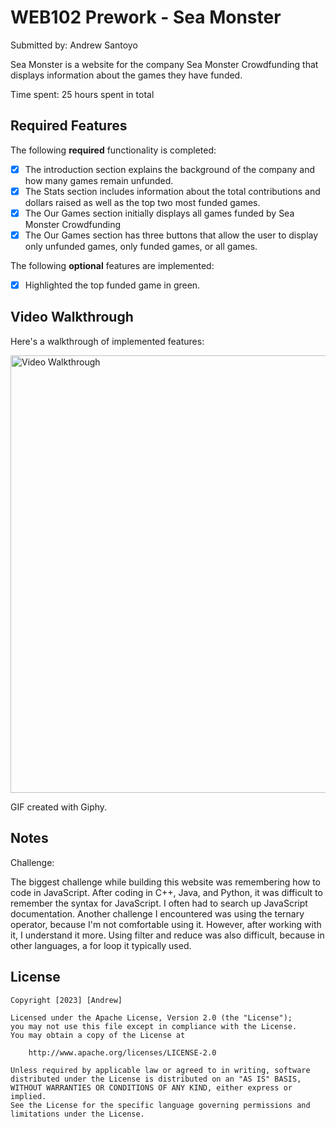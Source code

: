 # WEB102 Prework - Sea Monster

Submitted by: Andrew Santoyo

Sea Monster is a website for the company Sea Monster Crowdfunding that displays information about the games they have funded.

Time spent: 25 hours spent in total

## Required Features

The following **required** functionality is completed:

* [X] The introduction section explains the background of the company and how many games remain unfunded.
* [X] The Stats section includes information about the total contributions and dollars raised as well as the top two most funded games.
* [X] The Our Games section initially displays all games funded by Sea Monster Crowdfunding
* [X] The Our Games section has three buttons that allow the user to display only unfunded games, only funded games, or all games.

The following **optional** features are implemented:

* [X] Highlighted the top funded game in green.

## Video Walkthrough

Here's a walkthrough of implemented features:

<img src='https://media.giphy.com/media/v1.Y2lkPTc5MGI3NjExZjQ4bzh0aWRwbXRqbWxiZTd3Ym01bXFqNHk3bXN4M3Ntb2t2aWN1dyZlcD12MV9pbnRlcm5hbF9naWZfYnlfaWQmY3Q9Zw/JLaT6PP0B8TjKp0JFS/giphy.gif' title='Video Walkthrough' width='700' alt='Video Walkthrough' />

<!-- Replace this with whatever GIF tool you used! -->
GIF created with Giphy.  
<!-- Recommended tools:
[Kap](https://getkap.co/) for macOS
[ScreenToGif](https://www.screentogif.com/) for Windows
[peek](https://github.com/phw/peek) for Linux. -->

## Notes

Challenge:

The biggest challenge while building this website was remembering how to code in JavaScript. After coding in C++, Java, and Python, it was difficult to remember the syntax for JavaScript. I often had to search up JavaScript documentation. Another challenge I encountered
was using the ternary operator, because I'm not comfortable using it. However, after working with it, I understand it more. Using filter
and reduce was also difficult, because in other languages, a for loop it typically used.

## License

    Copyright [2023] [Andrew]

    Licensed under the Apache License, Version 2.0 (the "License");
    you may not use this file except in compliance with the License.
    You may obtain a copy of the License at

        http://www.apache.org/licenses/LICENSE-2.0

    Unless required by applicable law or agreed to in writing, software
    distributed under the License is distributed on an "AS IS" BASIS,
    WITHOUT WARRANTIES OR CONDITIONS OF ANY KIND, either express or implied.
    See the License for the specific language governing permissions and
    limitations under the License.
